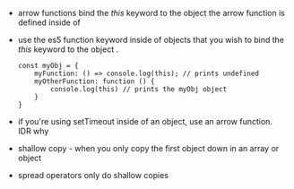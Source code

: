 -   arrow functions bind the _this_ keyword to the object the arrow function is defined inside of

-   use the es5 function keyword inside of objects that you wish to bind the _this_ keyword to the object .

        const myObj = {
            myFunction: () => console.log(this); // prints undefined
            myOtherFunction: function () {
                console.log(this) // prints the myObj object
            }
        }

-   if you're using setTimeout inside of an object, use an arrow function. IDR why
-   shallow copy - when you only copy the first object down in an array or object
-   spread operators only do shallow copies
